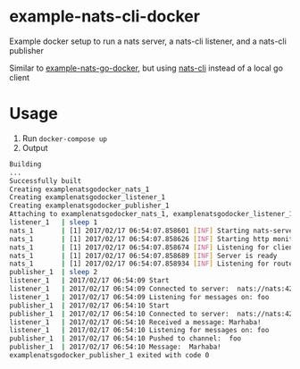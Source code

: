 # example-nats-cli-docker
Example docker setup to run a nats server, a nats-cli listener, and a nats-cli publisher

Similar to [example-nats-go-docker](https://github.com/shadiakiki1986/example-nats-go-docker), but using [nats-cli](https://github.com/shadiakiki1986/nats-cli) instead of a local go client

# Usage
1. Run `docker-compose up`
2. Output

```bash
Building
...
Successfully built
Creating examplenatsgodocker_nats_1
Creating examplenatsgodocker_listener_1
Creating examplenatsgodocker_publisher_1
Attaching to examplenatsgodocker_nats_1, examplenatsgodocker_listener_1, examplenatsgodocker_publisher_1
listener_1   | sleep 1
nats_1       | [1] 2017/02/17 06:54:07.858601 [INF] Starting nats-server version 0.9.6
nats_1       | [1] 2017/02/17 06:54:07.858626 [INF] Starting http monitor on 0.0.0.0:8222
nats_1       | [1] 2017/02/17 06:54:07.858674 [INF] Listening for client connections on 0.0.0.0:4222
nats_1       | [1] 2017/02/17 06:54:07.858689 [INF] Server is ready
nats_1       | [1] 2017/02/17 06:54:07.858934 [INF] Listening for route connections on 0.0.0.0:6222
publisher_1  | sleep 2
listener_1   | 2017/02/17 06:54:09 Start
listener_1   | 2017/02/17 06:54:09 Connected to server:  nats://nats:4222
listener_1   | 2017/02/17 06:54:09 Listening for messages on: foo
publisher_1  | 2017/02/17 06:54:10 Start
publisher_1  | 2017/02/17 06:54:10 Connected to server:  nats://nats:4222
listener_1   | 2017/02/17 06:54:10 Received a message: Marhaba!
listener_1   | 2017/02/17 06:54:10 Listening for messages on: foo
publisher_1  | 2017/02/17 06:54:10 Pushed to channel:  foo
publisher_1  | 2017/02/17 06:54:10 Message:  Marhaba!
examplenatsgodocker_publisher_1 exited with code 0
```

